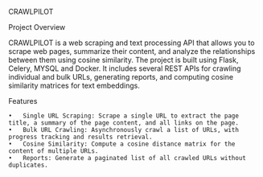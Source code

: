 CRAWLPILOT

Project Overview

CRAWLPILOT is a web scraping and text processing API that allows you to scrape web pages, summarize their content, and analyze the relationships between them using cosine similarity. The project is built using Flask, Celery, MYSQL and Docker. It includes several REST APIs for crawling individual and bulk URLs, generating reports, and computing cosine similarity matrices for text embeddings.

Features

	•	Single URL Scraping: Scrape a single URL to extract the page title, a summary of the page content, and all links on the page.
	•	Bulk URL Crawling: Asynchronously crawl a list of URLs, with progress tracking and results retrieval.
	•	Cosine Similarity: Compute a cosine distance matrix for the content of multiple URLs.
	•	Reports: Generate a paginated list of all crawled URLs without duplicates.
